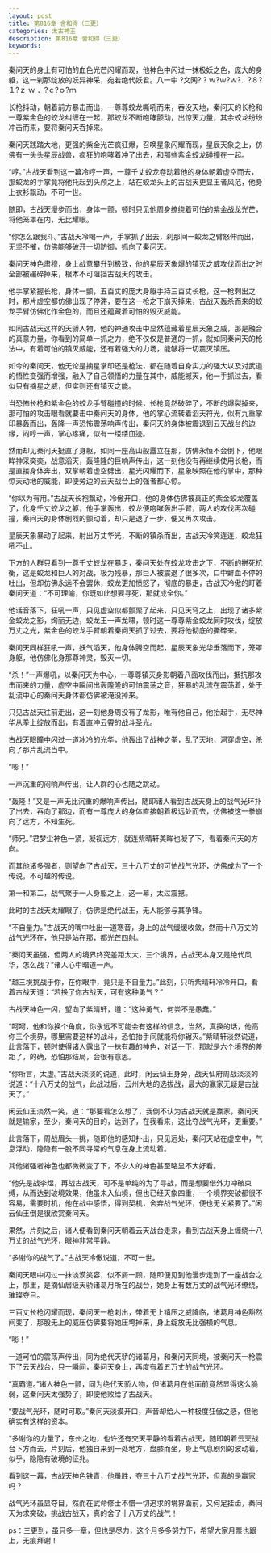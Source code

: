 ```yaml
---
layout: post
title: 第816章 舍和得（三更）
categories: 太古神王
description: 第816章 舍和得（三更）
keywords:
---
```


秦问天的身上有可怕的血色光芒闪耀而现，他神色中闪过一抹极妖之色，庞大的身躯，这一刹那绽放的妖异神采，宛若绝代妖君。八一中 ?文网? ?  ｗ?ｗ?ｗ?．?８?１?ｚ ｗ ．?ｃ?ｏ?ｍ

长枪抖动，朝着前方暴击而出，一尊尊蛟龙嘶吼而来，吞没天地，秦问天的长枪和一尊紫金色的蛟龙纠缠在一起，那蛟龙不断咆哮颤动，出惊天力量，其余蛟龙纷纷冲击而来，要将秦问天吞掉来。

秦问天践踏大地，更强的紫金光芒疯狂爆，召唤星象闪耀而现，星辰天象之上，仿佛有一头头星辰战兽，疯狂的咆哮着冲了出去，和那些紫金蛟龙碰撞在一起。

“哼。”古战天看到这一幕冷哼一声，一尊千丈蛟龙卷动着他的身体朝着虚空而去，那蛟龙的手掌竟将他托起到头颅之上，站在蛟龙头上的古战天更显王者风范，他身上衣衫飘动，不可一世。

随即，古战天漫步而出，身体一颤，顿时只见他周身缭绕着可怕的紫金战龙光芒，将他笼罩在内，无比耀眼。

“你怎么跟我斗。”古战天冷喝一声，手掌抓了出去，刹那间一蛟龙之臂怒伸而出，无坚不摧，仿佛能够破开一切防御，抓向了秦问天。

秦问天神色肃穆，身上战意攀升到极致，他的星辰天象爆的镇灭之威攻伐而出之时全部被碾碎掉来，根本不可阻挡古战天的攻击。

他手掌紧握长枪，身体一颤，五百丈的庞大身躯手持三百丈长枪，这一枪刺出之时，那片虚空都仿佛出现了停滞，要在这一枪之下崩灭掉来，古战天轰杀而来的蛟龙手臂仿佛化作金色的，而且还蕴藏着可怕的毁灭威能。

如同古战天这样的天骄人物，他的神通攻击中显然蕴藏着星辰天象之威，那是融合的真意力量，你看到的简单一抓之力，绝不仅仅是普通的一抓，就如同秦问天的枪法中，有着可怕的镇灭威能，还有着强大的力场，能够将一切震灭镇压。

如今的秦问天，他无论是摘星掌印还是枪法，都在随着自身实力的强大以及对武道的悟性变强而增强，融入了自己领悟的力量在其中，威能撼天，他一手抓过去，看似只有摘星之威，但实则还有镇灭之能。

当恐怖长枪和紫金色的蛟龙手臂碰撞的时候，长枪竟然破碎了，不断的爆裂掉来，那可怕的攻击眼看就要击中秦问天的身体，他的掌心流转着滔天符光，似有九重掌印暴轰而出，轰隆一声恐怖震荡响声传出，秦问天的身体被震退到云天战台的边缘，闷哼一声，掌心疼痛，似有一缕缕血迹。

然而却见秦问天挺直了身躯，如同一座高山般矗立在那，仿佛永恒不会倒下，他眼眸神采奕奕，战意滔天，轰隆隆的巨响声传出，这一刻他没有再继续使用长枪，而是直接身体奔出，双掌朝着虚空劈出，星光闪耀而下，星象映照在他的掌中，那种惊天动地的威能，即便旁边的云天战台上的强者都心惊。

“你以为有用。”古战天长袍飘动，冷傲开口，他的身体仿佛被真正的紫金蛟龙覆盖了，化身千丈蛟龙之躯，他手掌轰出，蛟龙便咆哮轰出手臂，两人的攻伐再次碰撞，秦问天的身体剧烈的颤动着，却只是退了一步，便又再次攻击。

星辰天象暴动了起来，射出万丈华光，不断的镇杀而出，古战天冷笑连连，蛟龙狂吼不止。

下方的人群只看到一尊千丈蛟龙在暴走，秦问天处在蛟龙攻击之下，不断的拼死抗衡，这是蛟龙和巨人的对战，极为残暴，那巨人被震退了很多次，口中鲜血不停的吐出，但却仿佛永远不会罢休，蛟龙更加愤怒了，彻底的暴走，古战天冷傲的盯着秦问天道：“不可理喻，你既如此想要寻死，那就成全你。”

他话音落下，狂吼一声，只见虚空似都颤栗了起来，只见天穹之上，出现了诸多紫金蛟龙之影，绚丽无边，蛟龙王一声龙啸，顿时这一尊尊紫金蛟龙同时攻伐，绽放万丈之光，紫金色的蛟龙手臂朝着秦问天抓了过去，要将他彻底的撕碎来。

秦问天同样狂吼一声，妖气滔天，他身体腾空而起，星辰天象光华垂落而下，笼罩身躯，他仿佛化身那尊神灵，毁灭一切。

“杀！”一声爆吼，以秦问天为中心，一尊尊镇灭身影朝着八面攻伐而出，抵抗那攻击而来的力量，虚空中瞬间出轰隆隆的可怕震荡之音，狂暴的乱流在震荡着，处于乱流中心的秦问天身体都仿佛被淹没掉来。

只见古战天往前走出，这一刻他身周没有了龙影，唯有他自己，他抬起手，无尽神华从拳上绽放而出，有着直冲云霄的战斗圣光。

古战天眼瞳中闪过一道冰冷的光华，他轰出了战神之拳，乱了天地，洞穿虚空，杀向了那片乱流当中。

“嘭！”

一声沉重的闷响声传出，让人群的心也随之跳动。

“轰隆！”又是一声无比沉重的爆响声传出，随即诸人看到古战天身上的战气光环扑了出去，吞向了那边，而有一尊庞大的身体直接朝着极远处而去，仿佛被这一拳崩向了远方，不知生死。

“师兄。”君梦尘神色一紧，凝视远方，就连紫晴轩美眸也凝了下，看着秦问天的方向。

而其他诸多强者，则望向了古战天，三十八万丈的可怕战气光环，仿佛成为了一个传说，不可越的传说。

第一和第二，战气聚于一人身躯之上，这一幕，太过震撼。

此时的古战天太耀眼了，仿佛是绝代战王，无人能够与其争锋。

“不自量力。”古战天的嘴中吐出一道寒音，身上的战气缓缓收敛，然而十八万丈的战气光环在，他只是站在那，都光芒四射。

“秦问天虽强，但两人的境界终究差距太大，三个境界，古战天本身又是绝代风华，怎么战？”诸人心中暗道一声。

“越三境挑战于你，在你眼中，竟只是不自量力。”此刻，只听紫晴轩冷冷开口，看着古战天道：“若换了你古战天，可有这种勇气？”

古战天神色一闪，望向了紫晴轩，道：“这种勇气，何尝不是愚蠢。”

“呵呵，他和你换个角度，你永远不可能会有这样的信念，当然，真换的话，他高你三个境界，哪里需要这样的战斗，恐怕抬手间就能将你辗灭。”紫晴轩淡然说道，此言落下，顿时使得诸人露出了一抹有趣的神色，对话一下，那就是六个境界的差距了，的确，恐怕那结局，会很有意思。

“你所言，太虚。”古战天淡淡的说道，此时，闲云仙王身旁，战天仙府周战淡淡的说道：“十八万丈的战气，此战过后，云州大地的选拔战，最大的赢家无疑是古战天了。”

闲云仙王淡然一笑，道：“那要看怎么想了，我倒不认为古战天就是赢家，秦问天就是输家，至少，秦问天的目的，达到了，在我看来，这比夺战气光环，更重要。”

此言落下，周战眉头一挑，随即他的感知扑出，只见远处，秦问天站在虚空中，气息浮动，隐隐有一股不同寻常的气息在身上流动着。

其他诸强者神色也都微微变了下，不少人的神色甚至略显不大好看。

“他先是战李煜，再战古战天，可不是单纯的为了寻战，而是想要借外力冲破束缚，从而达到破境效果，他虽未入仙境，但也已经天象四重，一个境界突破都很不容易，需要时机，他在战中感悟，得到契机，舍弃战气光环，便也无关紧要了。”闲云仙王倒是很欣赏秦问天。

果然，片刻之后，诸人便看到秦问天朝着云天战台走来，看到古战天身上缠绕十八万丈的战气光环，眼神非常平静。

“多谢你的战气了。”古战天冷傲说道，不可一世。

秦问天眼中闪过一抹淡漠笑容，似不屑一顾，随即便见到他漫步走到了一座战台之上，那里，是摘仙居级天骄诸葛月所在的战台，她身上有数万丈的战气光环缭绕，璀璨夺目。

三百丈长枪闪耀而现，秦问天一枪刺出，带着无上镇压之威降临，诸葛月神色豁然间变了，那股无上的威压仿佛要将她压垮掉来，身上绽放无比强横的气息。

“嘭！”

一道可怕的震荡声传出，同为绝代天骄的诸葛月，和秦问天同境，被秦问天一枪震下了云天战台，只一瞬间，秦问天身上，再度有着五万丈的战气光环。

“真霸道。”诸人神色一颤，同为绝代天骄人物，但诸葛月在他面前竟然显得这么脆弱，这秦问天太强势了，即便他败给了古战天。

“要战气光环，随时可取。”秦问天淡漠开口，声音却给人一种极度狂傲之感，但他确实有这样的资本。

“多谢你的力量了，东州之地，也许还有交天平静的看着古战天，随即朝着云天战台下方而去，片刻后，他独自来到一处地方，盘膝而坐，身上气息剧烈的波动着，似乎，隐隐有破境的征兆。

看到这一幕，古战天神色铁青，他虽胜，夺三十八万丈战气光环，但真的是赢家吗？

战气光环虽显夺目，然而在武命修士不惜一切追求的境界面前，又何足挂齿，秦问天为求突破，挑战古战天，真的舍了十八万丈的战气！

ps：三更到，虽只多一章，但也是尽力，这个月多多努力下，希望大家月票也跟上，无痕拜谢！
